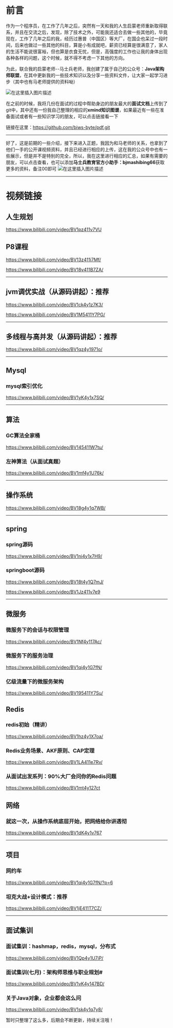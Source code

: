 # 前言

作为一个程序员，在工作了几年之后，突然有一天和我的人生启蒙老师重新取得联系，并且在交流之后，发现，除了技术之外，可能我还适合去做一些其他的，毕竟现在，工作了几年之后的我，经历过惠普（中国区）等大厂，在国企也呆过一段时间，后来也做过一些其他的科目，算是小有成就吧，薪资已经算是很满意了，家人的生活不能说很富裕，但也算是衣食无忧，但是，高强度的工作也让我的身体出现各种各样的问题，这个时候，就不得不考虑一下其他的方向。

为此，联合我的启蒙老师--马士兵老师，我创建了属于自己的公众号：**Java架构师联盟**，在其中更新我的一些技术知识以及分享一些资料文件，让大家一起学习进步（其中也有马老师提供的资料呦）

![在这里插入图片描述](https://img-blog.csdnimg.cn/20200817170728502.png?x-oss-process=image/watermark,type_ZmFuZ3poZW5naGVpdGk,shadow_10,text_aHR0cHM6Ly9ibG9nLmNzZG4ubmV0L3dlaXhpbl80Mjg2NDkwNQ==,size_16,color_FFFFFF,t_70#pic_center)


在之前的时候，我将几份在面试的过程中帮助身边的朋友最大的**面试文档**上传到了git中，其中还有一份我自己整理的相应的**xmind知识图谱**，如果最近有一些在准备面试或者有一些知识学习的朋友，可以点击链接看一下

链接在这里：https://github.com/biws-byte/pdf.git

------



好了，这是前期的一些介绍，接下来进入正题，我因为和马老师的关系，也拿到了他们一手的公开课视频资料，并且已经进行相应的上传，这在我的公众号中也有一些展示，但是并不是特别的完全，所以，我在这里进行相应的汇总，如果有需要的朋友，可以点击查看，也可以添加**马士兵教育官方小助手：bjmashibing66**获取更多的资料，备注00即可
![在这里插入图片描述](https://img-blog.csdnimg.cn/20200817170705932.png?x-oss-process=image/watermark,type_ZmFuZ3poZW5naGVpdGk,shadow_10,text_aHR0cHM6Ly9ibG9nLmNzZG4ubmV0L3dlaXhpbl80Mjg2NDkwNQ==,size_16,color_FFFFFF,t_70#pic_center)

------

# 视频链接

## 人生规划

https://www.bilibili.com/video/BV1pz411v7VU

## P8课程

https://www.bilibili.com/video/BV13z411i7Mf/

https://www.bilibili.com/video/BV18v411B7ZA/

------

## jvm调优实战（从源码讲起）：推荐

https://www.bilibili.com/video/BV1ck4y1z7K3/

https://www.bilibili.com/video/BV1M5411Y7PG/

------

## 多线程与高并发（从源码讲起）：推荐

https://www.bilibili.com/video/BV1qz4y1971o/

------

## Mysql

### mysql索引优化

https://www.bilibili.com/video/BV1yK4y1x7SQ/

------

## 算法

### GC算法全家桶

https://www.bilibili.com/video/BV145411W7tu/

### 左神算法（从面试真题）

https://www.bilibili.com/video/BV1mf4y1U76k/

------

## 操作系统

https://www.bilibili.com/video/BV18g4y1q7WB/

------

## spring

### spring源码

https://www.bilibili.com/video/BV1ni4y1x7H9/

### springboot源码

https://www.bilibili.com/video/BV18t4y1Q7mJ/

https://www.bilibili.com/video/BV1Jz411v7e9

------

## 微服务

### 微服务下的会话与权限管理

https://www.bilibili.com/video/BV1Nf4y117Ac/

### 微服务下的服务治理

https://www.bilibili.com/video/BV1qi4y1G7fN/

### 亿级流量下的微服务架构

https://www.bilibili.com/video/BV195411Y7Su/

## Redis

### redis初始（精讲）

https://www.bilibili.com/video/BV1hz4y1X7oa/

### Redis业务场景、AKF原则、CAP定理

https://www.bilibili.com/video/BV1LA411e7Rv/

### 从面试出发系列：90%大厂会问你的Redis问题

https://www.bilibili.com/video/BV1mt4y127ct

## 网络

### 就这一次，从操作系统底层开始，把网络给你讲透彻

https://www.bilibili.com/video/BV1dK4y1v767

------

## 项目

### 网约车

https://www.bilibili.com/video/BV1qi4y1G7fN/?p=6

### 坦克大战+设计模式：推荐

https://www.bilibili.com/video/BV1jE411T7CZ/

------

## 面试集训

### 面试集训：hashmap，redis，mysql，分布式

https://www.bilibili.com/video/BV1Qp4y1U7iP/

### 面试集训(七月)：架构师思维与职业规划#

https://www.bilibili.com/video/BV1vK4y147BD/

### 关于Java对象，企业都会这么问

https://www.bilibili.com/video/BV1sk4y1q7y8/



暂时只整理了这么多，后期会不断更新，持续关注哦！



